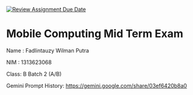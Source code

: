 [![Review Assignment Due Date](https://classroom.github.com/assets/deadline-readme-button-22041afd0340ce965d47ae6ef1cefeee28c7c493a6346c4f15d667ab976d596c.svg)](https://classroom.github.com/a/T0qt99Uw)
# Mobile Computing Mid Term Exam
Name : Fadlintauzy Wilman Putra

NIM  : 1313623068

Class: B Batch 2 (A/B)

Gemini Prompt History: https://gemini.google.com/share/03ef6420b8a0


